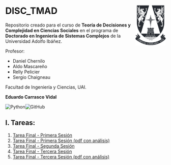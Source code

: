 # DISC_TMAD <img src="img/logo.png" align="right" width = "95px"/>
    
Repositorio creado para el curso de **Teoría de Decisiones y Complejidad en Ciencias Sociales** en el programa de **Doctorado en Ingeniería de Sistemas Complejos** de la Universidad Adolfo Ibáñez.

Profesor: 
- Daniel Chernilo
- Aldo Mascareño
- Relly Pelicier
- Sergio Chaigneau 

Facultad de Ingeniería y Ciencias, UAI.

**Eduardo Carrasco Vidal**
 
![Python](https://img.shields.io/badge/python-%2314354C.svg)![GitHub](https://img.shields.io/badge/github-%23121011.svg)

## I. Tareas:
1. [Tarea Final - Primera Sesión](https://github.com/educarrascov/DISC_Teoria/blob/main/Sesion%20I/20230903%20Segregaci%C3%B3n_v10.ipynb)
2. [Tarea Final - Primera Sesión (pdf con análisis)](https://github.com/educarrascov/DISC_Teoria/blob/main/Sesion%20I/20231124%20Paper%20Desigualdad.pdf)
3. [Tarea Final - Segunda Sesión](https://github.com/educarrascov/DISC_Teoria/blob/main/Sesion%20II/Tarea_2_educarrascov.ipynb)
4. [Tarea Final - Tercera Sesión](https://github.com/educarrascov/DISC_Teoria/blob/main/Sesion%20III/Tarea3_ecarrascov.ipynb)
5. [Tarea Final - Tercera Sesión (pdf con análisis)]()

 
